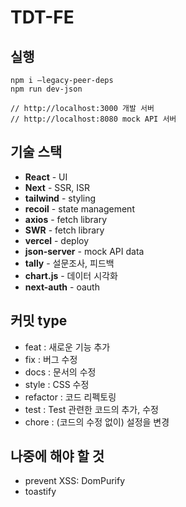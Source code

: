 # TDT-FE

## 실행

```
npm i —legacy-peer-deps
npm run dev-json

// http://localhost:3000 개발 서버
// http://localhost:8080 mock API 서버
```

## 기술 스택

- **React** - UI
- **Next** - SSR, ISR
- **tailwind** - styling
- **recoil** - state management
- **axios** - fetch library
- **SWR** - fetch library
- **vercel** - deploy
- **json-server** - mock API data
- **tally** - 설문조사, 피드백
- **chart.js** - 데이터 시각화
- **next-auth** - oauth

## 커밋 type

- feat : 새로운 기능 추가
- fix : 버그 수정
- docs : 문서의 수정
- style : CSS 수정
- refactor : 코드 리펙토링
- test : Test 관련한 코드의 추가, 수정
- chore : (코드의 수정 없이) 설정을 변경

## 나중에 해야 할 것

- prevent XSS: DomPurify
- toastify
